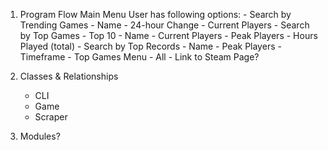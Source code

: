 1. Program Flow
    Main Menu
    User has following options:
        - Search by Trending Games
            - Name
            - 24-hour Change
            - Current Players
        - Search by Top Games - Top 10
            - Name
            - Current Players
            - Peak Players
            - Hours Played (total)
        - Search by Top Records
            - Name
            - Peak Players
            - Timeframe
        - Top Games Menu
            - All
        - Link to Steam Page?

2. Classes & Relationships
    - CLI
    - Game
    - Scraper

3. Modules?